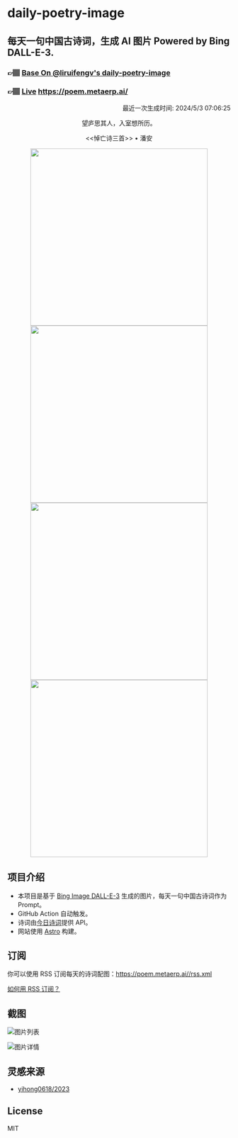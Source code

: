 
# daily-poetry-image

## 每天一句中国古诗词，生成 AI 图片 Powered by Bing DALL-E-3.

### 👉🏽 [Base On @liruifengv's daily-poetry-image](https://github.com/liruifengv/daily-poetry-image)

### 👉🏽 [Live](https://poem.metaerp.ai/) https://poem.metaerp.ai/

<p align="right">
  最近一次生成时间: 2024/5/3 07:06:25
</p>
<p align="center">
望庐思其人，入室想所历。
</p>
<p align="center">
<<悼亡诗三首>> • 潘安
</p>
<p align="center">
<img src="https://tse2.mm.bing.net/th/id/OIG1.3KIV93TjspxN4YBY_pv6" height="400" width="400" />
<img src="https://tse4.mm.bing.net/th/id/OIG1..Uo5H0GX27IIiYu0JOHZ" height="400" width="400" />
<img src="https://tse2.mm.bing.net/th/id/OIG1.7AfFyRr5LupVubdpcoL3" height="400" width="400" />
<img src="https://tse1.mm.bing.net/th/id/OIG1.0b9io76.8EO5H05BQcbD" height="400" width="400" />
</p>

## 项目介绍

-   本项目是基于 [Bing Image DALL-E-3](https://www.bing.com/images/create) 生成的图片，每天一句中国古诗词作为 Prompt。
-   GitHub Action 自动触发。
-   诗词由[今日诗词](https://www.jinrishici.com/)提供 API。
-   网站使用 [Astro](https://astro.build) 构建。

## 订阅

你可以使用 RSS 订阅每天的诗词配图：https://poem.metaerp.ai//rss.xml

[如何用 RSS 订阅？](https://zhuanlan.zhihu.com/p/55026716)

## 截图

![图片列表](./screenshots/01.png)

![图片详情](./screenshots/02.png)

## 灵感来源

-   [yihong0618/2023](https://github.com/yihong0618/2023)

## License

MIT
